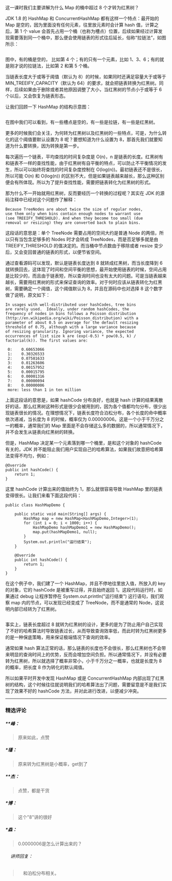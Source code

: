 <p>这一课时我们主要讲解为什么 Map 的桶中超过 8 个才转为红黑树？</p>
<p>JDK&nbsp;1.8 的 HashMap 和 ConcurrentHashMap 都有这样一个特点：最开始的 Map 是空的，因为里面没有任何元素，往里放元素时会计算 hash 值，计算之后，第 1 个 value 会首先占用一个桶（也称为槽点）位置，后续如果经过计算发现需要落到同一个桶中，那么便会使用链表的形式往后延长，俗称“拉链法”，如图所示：</p>
<p><img src="https://s0.lgstatic.com/i/image3/M01/61/9A/Cgq2xl4ei_2APvpyAAEKlgaezQg247.png" alt=""></p>
<p>图中，有的桶是空的， 比如第 4 个；有的只有一个元素，比如 1、3、6；有的就是刚才说的拉链法，比如第 2 和第 5 个桶。</p>
<p>当链表长度大于或等于阈值（默认为 8）的时候，如果同时还满足容量大于或等于 MIN_TREEIFY_CAPACITY（默认为 64）的要求，就会把链表转换为红黑树。同样，后续如果由于删除或者其他原因调整了大小，当红黑树的节点小于或等于 6 个以后，又会恢复为链表形态。</p>
<p>让我们回顾一下 HashMap 的结构示意图：</p>
<p><img src="https://s0.lgstatic.com/i/image3/M01/61/9A/CgpOIF4ejCmAPqZMAAGZw5NzqtE067.png" alt=""></p>
<p>在图中我们可以看到，有一些槽点是空的，有一些是拉链，有一些是红黑树。</p>
<p>更多的时候我们会关注，为何转为红黑树以及红黑树的一些特点，可是，为什么转化的这个阈值要默认设置为 8 呢？要想知道为什么设置为 8，那首先我们就要知道为什么要转换，因为转换是第一步。</p>
<p>每次遍历一个链表，平均查找的时间复杂度是 O(n)，n 是链表的长度。红黑树有和链表不一样的查找性能，由于红黑树有自平衡的特点，可以防止不平衡情况的发生，所以可以始终将查找的时间复杂度控制在 O(log(n))。最初链表还不是很长，所以可能 O(n) 和 O(log(n)) 的区别不大，但是如果链表越来越长，那么这种区别便会有所体现。所以为了提升查找性能，需要把链表转化为红黑树的形式。</p>
<p>那为什么不一开始就用红黑树，反而要经历一个转换的过程呢？其实在 JDK 的源码注释中已经对这个问题作了解释：</p>
<pre><code data-language="java" class="lang-java">Because&nbsp;TreeNodes&nbsp;are&nbsp;about&nbsp;twice&nbsp;the&nbsp;size&nbsp;of&nbsp;regular&nbsp;nodes,
<span class="hljs-function">use&nbsp;them&nbsp;only&nbsp;when&nbsp;bins&nbsp;contain&nbsp;enough&nbsp;nodes&nbsp;to&nbsp;warrant&nbsp;<span class="hljs-title">use</span>
<span class="hljs-params">(see&nbsp;TREEIFY_THRESHOLD)</span>.&nbsp;And&nbsp;when&nbsp;they&nbsp;become&nbsp;too&nbsp;<span class="hljs-title">small</span>&nbsp;<span class="hljs-params">(due&nbsp;
removal&nbsp;or&nbsp;resizing)</span>&nbsp;they&nbsp;are&nbsp;converted&nbsp;back&nbsp;to&nbsp;plain&nbsp;bins.
</span></code></pre>
<p>这段话的意思是：单个 TreeNode 需要占用的空间大约是普通 Node 的两倍，所以只有当包含足够多的 Nodes 时才会转成 TreeNodes，而是否足够多就是由 TREEIFY_THRESHOLD 的值决定的。而当桶中节点数由于移除或者 resize 变少后，又会变回普通的链表的形式，以便节省空间。</p>
<p>通过查看源码可以发现，默认是链表长度达到 8 就转成红黑树，而当长度降到 6 就转换回去，这体现了时间和空间平衡的思想，最开始使用链表的时候，空间占用是比较少的，而且由于链表短，所以查询时间也没有太大的问题。可是当链表越来越长，需要用红黑树的形式来保证查询的效率。对于何时应该从链表转化为红黑树，需要确定一个阈值，这个阈值默认为 8，并且在源码中也对选择 8 这个数字做了说明，原文如下：</p>
<pre><code data-language="java" class="lang-java">In&nbsp;usages&nbsp;with&nbsp;well-distributed&nbsp;user&nbsp;hashCodes,&nbsp;tree&nbsp;bins&nbsp;
are&nbsp;rarely&nbsp;used.&nbsp;&nbsp;Ideally,&nbsp;under&nbsp;random&nbsp;hashCodes,&nbsp;<span class="hljs-function">the&nbsp;
frequency&nbsp;of&nbsp;nodes&nbsp;in&nbsp;bins&nbsp;follows&nbsp;a&nbsp;Poisson&nbsp;<span class="hljs-title">distribution</span>&nbsp;
<span class="hljs-params">(http://en.wikipedia.org/wiki/Poisson_distribution)</span>&nbsp;with&nbsp;a&nbsp;
parameter&nbsp;of&nbsp;about&nbsp;0.5&nbsp;on&nbsp;average&nbsp;<span class="hljs-keyword">for</span>&nbsp;the&nbsp;<span class="hljs-keyword">default</span>&nbsp;resizing&nbsp;
threshold&nbsp;of&nbsp;0.75,&nbsp;although&nbsp;with&nbsp;a&nbsp;large&nbsp;variance&nbsp;because&nbsp;
of&nbsp;resizing&nbsp;granularity.&nbsp;Ignoring&nbsp;variance,&nbsp;the&nbsp;expected&nbsp;
occurrences&nbsp;of&nbsp;list&nbsp;size&nbsp;k&nbsp;<span class="hljs-title">are</span>&nbsp;<span class="hljs-params">(exp(<span class="hljs-number">-0.5</span>)</span>&nbsp;*&nbsp;<span class="hljs-title">pow</span><span class="hljs-params">(<span class="hljs-number">0.5</span>,&nbsp;k)</span>&nbsp;/&nbsp;
<span class="hljs-title">factorial</span><span class="hljs-params">(k)</span>).&nbsp;The&nbsp;first&nbsp;values&nbsp;are:
&nbsp;
&nbsp;0:&nbsp;&nbsp;&nbsp;&nbsp;0.60653066
&nbsp;1:&nbsp;&nbsp;&nbsp;&nbsp;0.30326533
&nbsp;2:&nbsp;&nbsp;&nbsp;&nbsp;0.07581633
&nbsp;3:&nbsp;&nbsp;&nbsp;&nbsp;0.01263606
&nbsp;4:&nbsp;&nbsp;&nbsp;&nbsp;0.00157952
&nbsp;5:&nbsp;&nbsp;&nbsp;&nbsp;0.00015795
&nbsp;6:&nbsp;&nbsp;&nbsp;&nbsp;0.00001316
&nbsp;7:&nbsp;&nbsp;&nbsp;&nbsp;0.00000094
&nbsp;8:&nbsp;&nbsp;&nbsp;&nbsp;0.00000006
&nbsp;more:&nbsp;less&nbsp;than&nbsp;1&nbsp;in&nbsp;ten&nbsp;million
</span></code></pre>
<p>上面这段话的意思是，如果 hashCode 分布良好，也就是 hash 计算的结果离散好的话，那么红黑树这种形式是很少会被用到的，因为各个值都均匀分布，很少出现链表很长的情况。在理想情况下，链表长度符合泊松分布，各个长度的命中概率依次递减，当长度为 8 的时候，概率仅为 0.00000006。这是一个小于千万分之一的概率，通常我们的 Map 里面是不会存储这么多的数据的，所以通常情况下，并不会发生从链表向红黑树的转换。</p>
<p>但是，HashMap 决定某一个元素落到哪一个桶里，是和这个对象的 hashCode 有关的，JDK 并不能阻止我们用户实现自己的哈希算法，如果我们故意把哈希算法变得不均匀，例如：</p>
<pre><code data-language="java" class="lang-java"><span class="hljs-meta">@Override</span>
<span class="hljs-function"><span class="hljs-keyword">public</span>&nbsp;<span class="hljs-keyword">int</span>&nbsp;<span class="hljs-title">hashCode</span><span class="hljs-params">()</span>&nbsp;</span>{
&nbsp;&nbsp;&nbsp;&nbsp;<span class="hljs-keyword">return</span>&nbsp;<span class="hljs-number">1</span>;
}
</code></pre>
<p>这里 hashCode 计算出来的值始终为 1，那么就很容易导致 HashMap 里的链表变得很长。让我们来看下面这段代码：</p>
<pre><code data-language="java" class="lang-java"><span class="hljs-keyword">public</span>&nbsp;<span class="hljs-class"><span class="hljs-keyword">class</span>&nbsp;<span class="hljs-title">HashMapDemo</span>&nbsp;</span>{
&nbsp;
&nbsp;&nbsp;&nbsp;&nbsp;<span class="hljs-function"><span class="hljs-keyword">public</span>&nbsp;<span class="hljs-keyword">static</span>&nbsp;<span class="hljs-keyword">void</span>&nbsp;<span class="hljs-title">main</span><span class="hljs-params">(String[]&nbsp;args)</span>&nbsp;</span>{
&nbsp;&nbsp;&nbsp;&nbsp;&nbsp;&nbsp;&nbsp;&nbsp;HashMap&nbsp;map&nbsp;=&nbsp;<span class="hljs-keyword">new</span>&nbsp;HashMap&lt;HashMapDemo,Integer&gt;(<span class="hljs-number">1</span>);
&nbsp;&nbsp;&nbsp;&nbsp;&nbsp;&nbsp;&nbsp;&nbsp;<span class="hljs-keyword">for</span>&nbsp;(<span class="hljs-keyword">int</span>&nbsp;i&nbsp;=&nbsp;<span class="hljs-number">0</span>;&nbsp;i&nbsp;&lt;&nbsp;<span class="hljs-number">1000</span>;&nbsp;i++)&nbsp;{
&nbsp;&nbsp;&nbsp;&nbsp;&nbsp;&nbsp;&nbsp;&nbsp;&nbsp;&nbsp;&nbsp;&nbsp;HashMapDemo&nbsp;hashMapDemo1&nbsp;=&nbsp;<span class="hljs-keyword">new</span>&nbsp;HashMapDemo();
&nbsp;&nbsp;&nbsp;&nbsp;&nbsp;&nbsp;&nbsp;&nbsp;&nbsp;&nbsp;&nbsp;&nbsp;map.put(hashMapDemo1,&nbsp;<span class="hljs-keyword">null</span>);
&nbsp;&nbsp;&nbsp;&nbsp;&nbsp;&nbsp;&nbsp;&nbsp;}
&nbsp;&nbsp;&nbsp;&nbsp;&nbsp;&nbsp;&nbsp;&nbsp;System.out.println(<span class="hljs-string">"运行结束"</span>);
&nbsp;&nbsp;&nbsp;&nbsp;}
&nbsp;
&nbsp;&nbsp;&nbsp;&nbsp;<span class="hljs-meta">@Override</span>
&nbsp;&nbsp;&nbsp;&nbsp;<span class="hljs-function"><span class="hljs-keyword">public</span>&nbsp;<span class="hljs-keyword">int</span>&nbsp;<span class="hljs-title">hashCode</span><span class="hljs-params">()</span>&nbsp;</span>{
&nbsp;&nbsp;&nbsp;&nbsp;&nbsp;&nbsp;&nbsp;&nbsp;<span class="hljs-keyword">return</span>&nbsp;<span class="hljs-number">1</span>;
&nbsp;&nbsp;&nbsp;&nbsp;}
}
</code></pre>
<p>在这个例子中，我们建了一个 HashMap，并且不停地往里放入值，所放入的 key 的对象，它的 hashCode 是被重写过得，并且始终返回 1。这段代码运行时，如果通过 debug 让程序暂停在 System.out.println("运行结束") 这行语句，我们观察 map 内的节点，可以发现已经变成了 TreeNode，而不是通常的 Node，这说明内部已经转为了红黑树。</p>
<p><img src="https://s0.lgstatic.com/i/image3/M01/61/9B/Cgq2xl4ejLSAWTp3AADocHClqJ0548.png" alt=""></p>
<p>事实上，链表长度超过 8 就转为红黑树的设计，更多的是为了防止用户自己实现了不好的哈希算法时导致链表过长，从而导致查询效率低，而此时转为红黑树更多的是一种保底策略，用来保证极端情况下查询的效率。</p>
<p>通常如果 hash 算法正常的话，那么链表的长度也不会很长，那么红黑树也不会带来明显的查询时间上的优势，反而会增加空间负担。所以通常情况下，并没有必要转为红黑树，所以就选择了概率非常小，小于千万分之一概率，也就是长度为 8 的概率，把长度 8 作为转化的默认阈值。</p>
<p>所以如果平时开发中发现 HashMap 或是 ConcurrentHashMap 内部出现了红黑树的结构，这个时候往往就说明我们的哈希算法出了问题，需要留意是不是我们实现了效果不好的 hashCode 方法，并对此进行改进，以便减少冲突。</p>

---

### 精选评论

##### **峰：
> 原来如此，点赞

##### *瑾：
> 原来转为红黑树是小概率，get到了

##### **杰：
> 点赞，都是干货

##### *博：
> 这个"8"讲的很好

##### *森：
> 0.0000006是怎么计算出来的？

 ###### &nbsp;&nbsp;&nbsp; 讲师回复：
> &nbsp;&nbsp;&nbsp; 和泊松分布相关。

